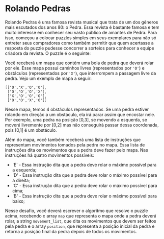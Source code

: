 # Rolando Pedras

Rolando Pedras é uma famosa revista musical que trata de um dos gêneros mais escutados dos anos 80: o Pedra. Essa revista é bastante famosa e tem muito interesse em conhecer seu vasto público de amantes de Pedra. Para isso, começou a colocar puzzles simples em seus exemplares para não só entreter seus compradores como também permitir que quem acertasse a resposta do puzzle pudesse concorrer a sorteios para conhecer a equipe criadora da revista. O puzzle é o seguinte:

Você receberá um mapa que contém uma bola de pedra que deverá rolar por ele. Esse mapa possui caminhos livres (representados por `'O'`) e obstáculos (representados por `'X'`), que interrompem a passagem livre da pedra. Vejo um exemplo de mapa a seguir:

```
[['O','X','O','O'],
 ['O','O','O','X'],
 ['X','O','O','O'],
 ['O','O','X','O']]
```

Nesse mapa, temos 4 obstáculos representados. Se uma pedra estiver rolando em direção a um obstáculo, ela irá parar assim que encostar nele. Por exemplo, uma pedra na posição [0,3], se movendo a esquerda, se moverá livremente por [0,2] mas não conseguirá passar dessa coordenada, pois [0,1] é um obstáculo.

Além do mapa, você também receberá uma lista de instruções que representam movimentos tomados pela pedra no mapa. Essa lista de instruções dita os movimentos que a pedra deve fazer pelo mapa. Nas instruções há quatro movimentos possíveis:

  - 'E' - Essa instrução dita que a pedra deve rolar o máximo possível para a esquerda;
  - 'D' - Essa instrução dita que a pedra deve rolar o máximo possível para a direita;
  - 'C' - Essa instrução dita que a pedra deve rolar o máximo possível para cima;
  - 'B' - Essa instrução dita que a pedra deve rolar o máximo possível para baixo;

Nesse desafio, você deverá escrever o algoritmo que resolve o puzzle acima, recebendo o array `map` que representa o mapa onde a pedra deverá rolar, a string `movement_list`, que dita os movimentos que devem ser feitos pela pedra e o array `position`, que representa a posição inicial da pedra e retorna a posição final da pedra depois de todos os movimentos.